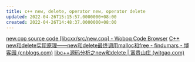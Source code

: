 ```yaml
---
title: c++ new, delete, operator new, operator delete
updated: 2022-04-26T15:15:57.0000000+08:00
created: 2022-04-26T14:48:37.0000000+08:00
---
```


[new.cpp source code \[libcxx/src/new.cpp\] - Woboq Code Browser](https://code.woboq.org/llvm/libcxx/src/new.cpp.html)
[C++ new和delete实现原理——new和delete最终调用malloc和free - findumars - 博客园 (cnblogs.com)](https://www.cnblogs.com/findumars/p/4993536.html)
[libc++源码分析之new和delete \| 富贵山庄 (witgao.com)](https://witgao.com/2021/07/07/c++/libc++%E6%BA%90%E7%A0%81%E5%88%86%E6%9E%90%E4%B9%8Bnew%E5%92%8Cdelete/)
